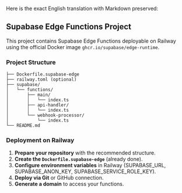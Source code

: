 Here is the exact English translation with Markdown preserved:

## Supabase Edge Functions Project

This project contains Supabase Edge Functions deployable on Railway using the official Docker image `ghcr.io/supabase/edge-runtime`.

### Project Structure

```
├── Dockerfile.supabase-edge
├── railway.toml (optional)
├── supabase/
│   └── functions/
│       ├── main/
│       │   └── index.ts
│       ├── api-handler/
│       │   └── index.ts
│       └── webhook-processor/
│           └── index.ts
└── README.md
```

### Deployment on Railway

1. **Prepare your repository** with the recommended structure.
2. **Create the `Dockerfile.supabase-edge`** (already done).
3. **Configure environment variables** in Railway (SUPABASE\_URL, SUPABASE\_ANON\_KEY, SUPABASE\_SERVICE\_ROLE\_KEY).
4. **Deploy via Git** or GitHub connection.
5. **Generate a domain** to access your functions.
